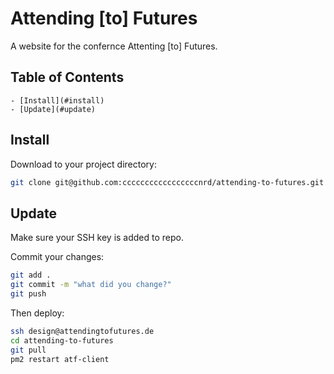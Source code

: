 # Attending [to] Futures

A website for the confernce Attenting [to] Futures.

## Table of Contents
	- [Install](#install)
	- [Update](#update)

## Install

Download to your project directory:

```sh
git clone git@github.com:cccccccccccccccccnrd/attending-to-futures.git
```


## Update
Make sure your SSH key is added to repo.

Commit your changes:
```sh
git add .
git commit -m "what did you change?"
git push
```

Then deploy:
```sh
ssh design@attendingtofutures.de
cd attending-to-futures
git pull
pm2 restart atf-client
```